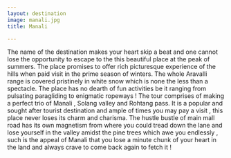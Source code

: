 ```yaml
---
layout: destination
image: manali.jpg
title: Manali

---
```


The name of the destination makes your heart skip a beat and one cannot lose the opportunity to 
escape to the this beautiful place at the peak of summers. The place promises to offer rich 
picturesque experience of the hills when paid visit in the prime season of winters. The whole Aravalli 
range is covered pristinely in white snow which is none the less than a spectacle. The place has no 
dearth of fun activities be it ranging from pulsating paragliding to enigmatic ropeways ! The tour 
comprises of making a perfect trio of Manali , Solang valley and Rohtang pass. It is a popular and 
sought after tourist destination and ample of times you may pay a visit , this place never loses its 
charm and charisma. The hustle bustle of main mall road has its own magnetism from where you 
could tread down the lane and lose yourself in the valley amidst the pine trees which awe you 
endlessly , such is the appeal of Manali that you lose a minute chunk of your heart in the land and 
always crave to come back again to fetch it !